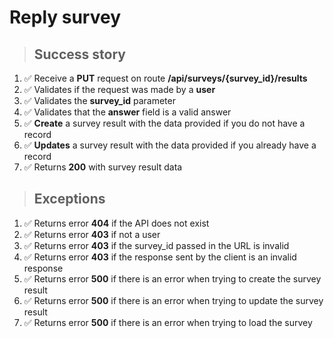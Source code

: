 # Reply survey

> ## Success story

1. ✅ Receive a **PUT** request on route **/api/surveys/{survey_id}/results**
2. ✅ Validates if the request was made by a **user**
3. ✅ Validates the **survey_id** parameter
4. ✅ Validates that the **answer** field is a valid answer
5. ✅ **Create** a survey result with the data provided if you do not have a record
6. ✅ **Updates** a survey result with the data provided if you already have a record
7. ✅ Returns **200** with survey result data

> ## Exceptions

1. ✅ Returns error **404** if the API does not exist
2. ✅ Returns error **403** if not a user
3. ✅ Returns error **403** if the survey_id passed in the URL is invalid
4. ✅ Returns error **403** if the response sent by the client is an invalid response
5. ✅ Returns error **500** if there is an error when trying to create the survey result
6. ✅ Returns error **500** if there is an error when trying to update the survey result
7. ✅ Returns error **500** if there is an error when trying to load the survey

